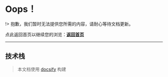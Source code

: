 # Oops！

!> 抱歉，我们暂时无法提供您所需的内容，请耐心等待文档更新。

点此返回首页以继续您的浏览：[**返回首页**](/README.md)

---

## 技术栈

> 本文档使用 [docsify](https://docsify.js.org/) 构建
